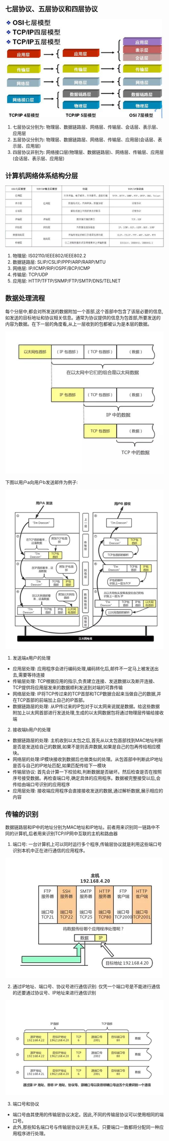 ## 七层协议、五层协议和四层协议
![osi](./pic/osi.png)

1. 七层协议分别为: 物理层、数据链路层、网络层、传输层、会话层、表示层、应用层
2. 五层协议分别为: 物理层、数据链路层、网络层、传输层、应用层(会话层、表示层、应用层)
3. 四层协议非别为: 网络接口层(物理层、数据链路层)、网络层、传输层、应用层(会话层、表示层、应用层)

## 计算机网络体系结构分层
![计算机网络体系结构分层](./pic/osifloor.jpg)
1. 物理层: IS02110/IEEE802/IEEE802.2
2. 数据链路层: SLIP/CSLIP/PPP/ARP/RARP/MTU
3. 网络层: IP/ICMP/RIP/OSPF/BCP/ICMP
4. 传输层: TCP/UDP
5. 应用层: HTTP/TFTP/SNMP/FTP/SMTP/DNS/TELNET

## 数据处理流程
每个分层中,都会对所发送的数据附加一个首部,这个首部中包含了该层必要的信息,如发送的目标地址和协议相关信息。通常为协议提供的信息为包首部,所要发送的内容为数据。在下一层的角度看,从上一层收到的包都被认为是本层的数据。

![数据包首部](./pic/packagehead.jpg)

下图以用户a向用户b发送邮件为例子:

![数据处理流程](./pic/a2b.jpg)

1. 发送端a用户的处理
  - 应用层处理: 应用程序会进行编码处理,编码转化后,邮件不一定马上被发送出去,需要等待连接
  - 传输层处理: TCP根据应用的指示,负责建立连接、发送数据以及断开连接、TCP提供将应用层发来的数据顺利发送到对端的可靠传输
  - 网络层处理: IP将TCP传过来的TCP首部和TCP数据合起来当做自己的数据,并在TCP首部的前端加上自己的IP首部。
  - 数据链路层的处理: 从IP传过来的IP包对于以太网来说就是数据。给这些数据附加上以太网首部进行发送处理,生成的以太网数据包将通过物理层传输给接收端

2. 接收端b用户的处理
  - 数据链路层的处理: 主机收到以太包之后,首先从以太包首部找到MAC地址判断是否是发送给自己的数据,如果不是则丢弃数据,如果是自己的包再传给相应模块。
  - 网络层的处理:IP模块接收到数据后也做类似的处理。从包首部中判断此IP地址是否与自己的IP地址匹配,如果匹配传给下一模块
  - 传输层协议: 首先会计算一下校验和,判断数据是否破坏。然后检查是否在按照序号接受数据。再检查端口号,确定具体的应用程序。数据被完整接受以后,会传给由端口号识别的应用程序
  - 应用层处理: 接收端应用程序会直接接收发送的数据,通过解析数据,展示相应的内容
## 传输的识别
数据链路层和IP中的地址分别为MAC地址和IP地址。前者用来识别同一链路中不同的计算机,后者用来识别TCP/IP网中互联的主机和路由器

1. 端口号: 一台计算机上可以同时运行多个程序,传输层协议就是利用这些端口号识别本机中正在进行通信的应用程序。

![根据端口号识别应用](./pic/port.jpg)

2. 通过IP地址、端口号、协议号进行通信识别: 仅凭一个端口号是不能进行通信的还要通过协议号、IP地址来进行通信识别

![通过IP、端口、协议通信识别](./pic/connect.jpg)

3. 端口号和协议
  - 端口号由其使用的传输层协议决定。因此,不同的传输层协议可以使用相同的端口号。
  - 此外,那些知名端口号与传输层协议并无关系。只要端口一致都将分配同一种应用程序进行处理。